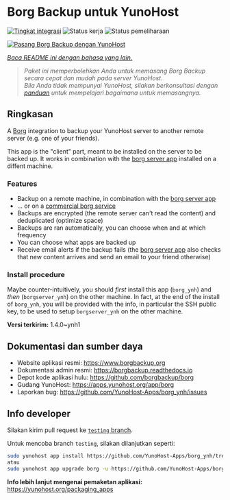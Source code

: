 <!--
N.B.: README ini dibuat secara otomatis oleh <https://github.com/YunoHost/apps/tree/master/tools/readme_generator>
Ini TIDAK boleh diedit dengan tangan.
-->

# Borg Backup untuk YunoHost

[![Tingkat integrasi](https://apps.yunohost.org/badge/integration/borg)](https://ci-apps.yunohost.org/ci/apps/borg/)
![Status kerja](https://apps.yunohost.org/badge/state/borg)
![Status pemeliharaan](https://apps.yunohost.org/badge/maintained/borg)

[![Pasang Borg Backup dengan YunoHost](https://install-app.yunohost.org/install-with-yunohost.svg)](https://install-app.yunohost.org/?app=borg)

*[Baca README ini dengan bahasa yang lain.](./ALL_README.md)*

> *Paket ini memperbolehkan Anda untuk memasang Borg Backup secara cepat dan mudah pada server YunoHost.*  
> *Bila Anda tidak mempunyai YunoHost, silakan berkonsultasi dengan [panduan](https://yunohost.org/install) untuk mempelajari bagaimana untuk memasangnya.*

## Ringkasan

A [Borg](https://borgbackup.readthedocs.io/en/stable/index.html#what-is-borgbackup) integration to backup your YunoHost server to another remote server (e.g. one of your friends).

This app is the "client" part, meant to be installed on the server to be backed up. It works in combination with the [borg server app](https://apps.yunohost.org/app/borgserver) installed on a diffent machine.

### Features

- Backup on a remote machine, in combination with the [borg server app](https://apps.yunohost.org/app/borgserver)
- ... or on a [commercial borg service](https://www.borgbackup.org/support/commercial.html)
- Backups are encrypted (the remote server can't read the content) and deduplicated (optimize space)
- Backups are ran automatically, you can choose when and at which frequency
- You can choose what apps are backed up
- Receive email alerts if the backup fails (the [borg server app](https://apps.yunohost.org/app/borgserver) also checks that new content arrives and send an email to your friend otherwise)

### Install procedure

Maybe counter-intuitively, you should *first* install this app (`borg_ynh`) and *then* (`borgserver_ynh`) on the other machine. In fact, at the end of the install of `borg_ynh`, you will be provided with the info, in particular the SSH public key, to be used to setup `borgserver_ynh` on the other machine.


**Versi terkirim:** 1.4.0~ynh1
## Dokumentasi dan sumber daya

- Website aplikasi resmi: <https://www.borgbackup.org>
- Dokumentasi admin resmi: <https://borgbackup.readthedocs.io>
- Depot kode aplikasi hulu: <https://github.com/borgbackup/borg>
- Gudang YunoHost: <https://apps.yunohost.org/app/borg>
- Laporkan bug: <https://github.com/YunoHost-Apps/borg_ynh/issues>

## Info developer

Silakan kirim pull request ke [`testing` branch](https://github.com/YunoHost-Apps/borg_ynh/tree/testing).

Untuk mencoba branch `testing`, silakan dilanjutkan seperti:

```bash
sudo yunohost app install https://github.com/YunoHost-Apps/borg_ynh/tree/testing --debug
atau
sudo yunohost app upgrade borg -u https://github.com/YunoHost-Apps/borg_ynh/tree/testing --debug
```

**Info lebih lanjut mengenai pemaketan aplikasi:** <https://yunohost.org/packaging_apps>
